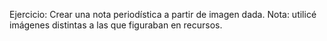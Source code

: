 Ejercicio:
Crear una nota periodística a partir de imagen dada.
Nota: utilicé imágenes distintas a las que figuraban en recursos.
